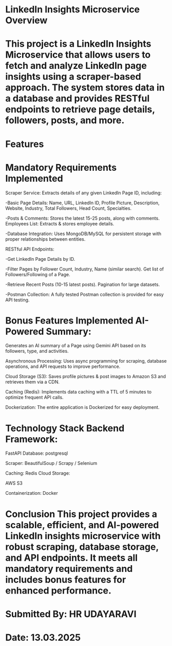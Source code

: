 # LinkedIn Insights Microservice Overview 

# This project is a LinkedIn Insights Microservice that allows users to fetch and analyze LinkedIn page insights using a scraper-based approach. The system stores data in a database and provides RESTful endpoints to retrieve page details, followers, posts, and more.

# Features 
# Mandatory Requirements Implemented 

Scraper Service: Extracts details of any given LinkedIn Page ID, including:

-Basic Page Details: Name, URL, LinkedIn ID, Profile Picture, Description, Website, Industry, Total Followers, Head Count, Specialties. 

-Posts & Comments: Stores the latest 15-25 posts, along with comments. Employees List: Extracts & stores employee details. 

-Database Integration: Uses MongoDB/MySQL for persistent storage with proper relationships between entities.

RESTful API Endpoints:

-Get LinkedIn Page Details by ID. 

-Filter Pages by Follower Count, Industry, Name (similar search). Get list of Followers/Following of a Page. 

-Retrieve Recent Posts (10-15 latest posts). Pagination for large datasets. 

-Postman Collection: A fully tested Postman collection is provided for easy API testing.

# Bonus Features Implemented AI-Powered Summary: 

Generates an AI summary of a Page using Gemini API based on its followers, type, and activities.

Asynchronous Processing: Uses async programming for scraping, database operations, and API requests to improve performance.

Cloud Storage (S3): Saves profile pictures & post images to Amazon S3 and retrieves them via a CDN.

Caching (Redis): Implements data caching with a TTL of 5 minutes to optimize frequent API calls.

Dockerization: The entire application is Dockerized for easy deployment.

# Technology Stack Backend Framework: 

FastAPI Database: postgresql 

Scraper: BeautifulSoup / Scrapy / Selenium 

Caching: Redis Cloud Storage: 

AWS S3 

Containerization: Docker

# Conclusion This project provides a scalable, efficient, and AI-powered LinkedIn insights microservice with robust scraping, database storage, and API endpoints. It meets all mandatory requirements and includes bonus features for enhanced performance.

# Submitted By: HR UDAYARAVI 

# Date: 13.03.2025
